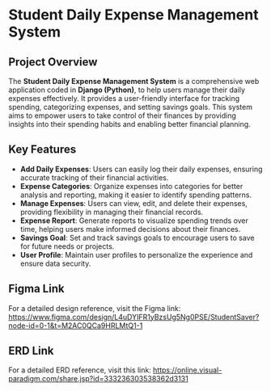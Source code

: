 # Student Daily Expense Management System

## Project Overview

The **Student Daily Expense Management System** is a comprehensive web application coded in **Django (Python)**, to help users manage their daily expenses effectively. It provides a user-friendly interface for tracking spending, categorizing expenses, and setting savings goals. This system aims to empower users to take control of their finances by providing insights into their spending habits and enabling better financial planning.

## Key Features

- **Add Daily Expenses**: Users can easily log their daily expenses, ensuring accurate tracking of their financial activities.
- **Expense Categories**: Organize expenses into categories for better analysis and reporting, making it easier to identify spending patterns.
- **Manage Expenses**: Users can view, edit, and delete their expenses, providing flexibility in managing their financial records.
- **Expense Report**: Generate reports to visualize spending trends over time, helping users make informed decisions about their finances.
- **Savings Goal**: Set and track savings goals to encourage users to save for future needs or projects.
- **User Profile**: Maintain user profiles to personalize the experience and ensure data security.

## Figma Link

For a detailed design reference, visit the Figma link:
https://www.figma.com/design/L4uDYIFR1yBzsUg5Ng0PSE/StudentSaver?node-id=0-1&t=M2AC0QCa9HRLMtQ1-1

## ERD Link

For a detailed ERD reference, visit this link:
https://online.visual-paradigm.com/share.jsp?id=333236303538362d3131


